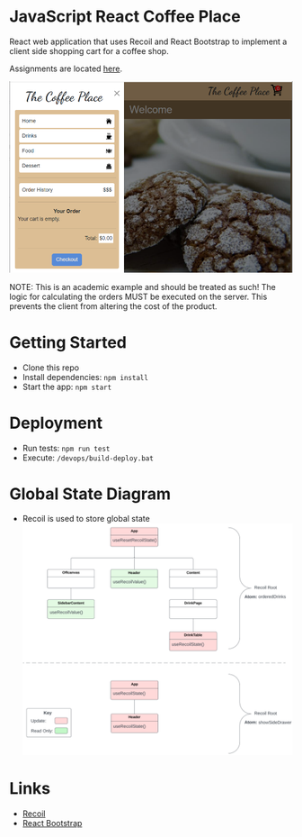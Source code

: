 # JavaScript React Coffee Place
React web application that uses Recoil and React Bootstrap to implement a client side shopping cart for a coffee shop.

Assignments are located [here](./assignments.md).

![](./docs/screen-shot.png)

NOTE: This is an academic example and should be treated as such! The logic for calculating the orders MUST be executed on the server.  This prevents the client from altering the cost of the product.

# Getting Started
- Clone this repo
- Install dependencies: `npm install`
- Start the app: `npm start`

# Deployment
- Run tests: `npm run test`
- Execute: `/devops/build-deploy.bat`

# Global State Diagram
- Recoil is used to store global state
![](./docs/global-state-diagram.png)

# Links
- [Recoil](https://recoiljs.org/docs/introduction/installation)
- [React Bootstrap](https://react-bootstrap.github.io/getting-started/introduction/)
